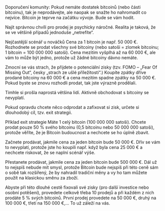 Doporučení komunity: Pokud nemáte dostatek bitcoinů (nebo části bitcoinu), tak je neprodávejte, ale naopak se snažte ho nahromadit co nejvíce. Bitcoin je teprve na začátku vývoje. Bude se vám hodit.

Najít správnou chvíli pro prodej je psychicky náročné. Realita je taková, že se ve většině případů jednoduše „netrefíte“.

Nejčastější scénář u nováčků
Cena za 1 bitcoin je např. 50 000 €. Rozhodnete se prodat všechny své bitcoiny (nebo satoši = zlomek bitcoinu; 1 bitcoin = 100 000 000 satoši). Cena mezitím vyšplhá až na 60 000 €, ale vám to může být jedno, protože už žádné bitcoiny dávno nemáte.

Zmocní se vás strach, že přijdete o potenciální zisky (tzv. FOMO – „Fear Of Missing Out“, česky „strach ze ušlé příležitosti“.) Koupíte zpátky dříve prodané bitcoiny na 60 000 € a cena mezitím spadne zpátky na 50 000 €. Pokud byste se znovu rozhodli prodat, tak jste výrazně prodělali.

Tímhle si prošla naprostá většina lidí. Aktivně obchodovat s bitcoiny se nevyplatí.

Pokud opravdu chcete něco odprodat a zafixovat si zisk, určete si dlouhodobý cíl, tzv. exit strategii.

Příklad exit strategie
Máte 1 celý bitcoin (100 000 000 satoši). Chcete prodat pouze 50 % svého bitcoinu (0,5 bitcoinu nebo 50 000 000 satoši), protože věříte, že je Bitcoin budoucnost a nechcete se ho úplně zbavit.

Začnete prodávat, jakmile cena za jeden bitcoin bude 50 000 €. Dřív se vám to nevyplatí, protože jste ho koupili např. když byla cena 25 000 € a nechcete riskovat, že se naplní scénář výše.

Přestanete prodávat, jakmile cena za jeden bitcoin bude 500 000 €. Dál už to nejspíš nebude mít smysl, protože Bitcoin bude nejspíš při této ceně sám o sobě tak rozšířený, že by nahradil tradiční měny a vy ho tam můžete použít na klasickou směnu za zboží.

Abyste při této dlouhé cestě fixovali své zisky (pro další investice nebo osobní potěšení), provedete celkově třeba 10 prodejů a při každém z nich prodáte 5 % svých bitcoinů. První prodej provedete na 50 000 €, druhý na 100 000 €, třetí na 150 000 €,… To už záleží na vás.

